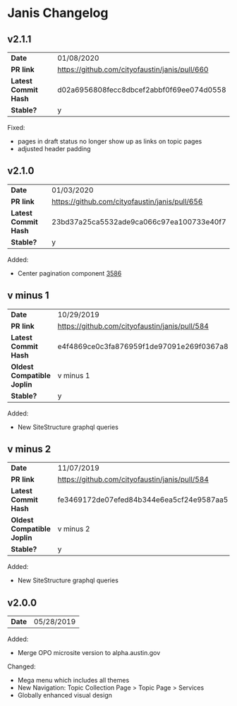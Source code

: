 # Janis Changelog

## v2.1.1
|||
|-|-|
| **Date** | 01/08/2020   |
| **PR link**  | https://github.com/cityofaustin/janis/pull/660 |
| **Latest Commit Hash** | d02a6956808fecc8dbcef2abbf0f69ee074d0558  |
| **Stable?**  | y |

Fixed:
- pages in draft status no longer show up as links on topic pages
- adjusted header padding

## v2.1.0
|||
|-|-|
| **Date** | 01/03/2020   |
| **PR link**  | https://github.com/cityofaustin/janis/pull/656 |
| **Latest Commit Hash** | 23bd37a25ca5532ade9ca066c97ea100733e40f7  |
| **Stable?**  | y |

Added:
- Center pagination component [3586](https://app.zenhub.com/workspaces/techstack-5a78b88e1ce69f3510b678ef/issues/cityofaustin/techstack/3586)

## v minus 1
|||
|-|-|
| **Date** | 10/29/2019   |
| **PR link**  | https://github.com/cityofaustin/janis/pull/584 |
| **Latest Commit Hash** | e4f4869ce0c3fa876959f1de97091e269f0367a8  |
| **Oldest Compatible Joplin** | v minus 1 |
| **Stable?**  | y |

Added:
- New SiteStructure graphql queries

## v minus 2
|||
|-|-|
| **Date** | 11/07/2019   |
| **PR link**  | https://github.com/cityofaustin/janis/pull/584 |
| **Latest Commit Hash** | fe3469172de07efed84b344e6ea5cf24e9587aa5  |
| **Oldest Compatible Joplin** | v minus 2 |
| **Stable?**  | y |

Added:
- New SiteStructure graphql queries

## v2.0.0
|||
|-|-|
| **Date** | 05/28/2019   |

Added:
- Merge OPO microsite version to alpha.austin.gov

Changed:
- Mega menu which includes all themes
- New Navigation: Topic Collection Page > Topic Page > Services
- Globally enhanced visual design
